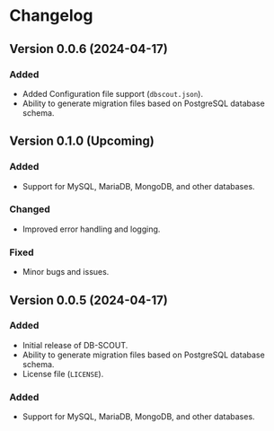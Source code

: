 # Changelog

## Version 0.0.6 (2024-04-17)

### Added
- Added Configuration file support (`dbscout.json`).
- Ability to generate migration files based on PostgreSQL database schema.

## Version 0.1.0 (Upcoming)

### Added
- Support for MySQL, MariaDB, MongoDB, and other databases.

### Changed
- Improved error handling and logging.

### Fixed
- Minor bugs and issues.


## Version 0.0.5 (2024-04-17)

### Added
- Initial release of DB-SCOUT.
- Ability to generate migration files based on PostgreSQL database schema.
- License file (`LICENSE`).

### Added
- Support for MySQL, MariaDB, MongoDB, and other databases.
